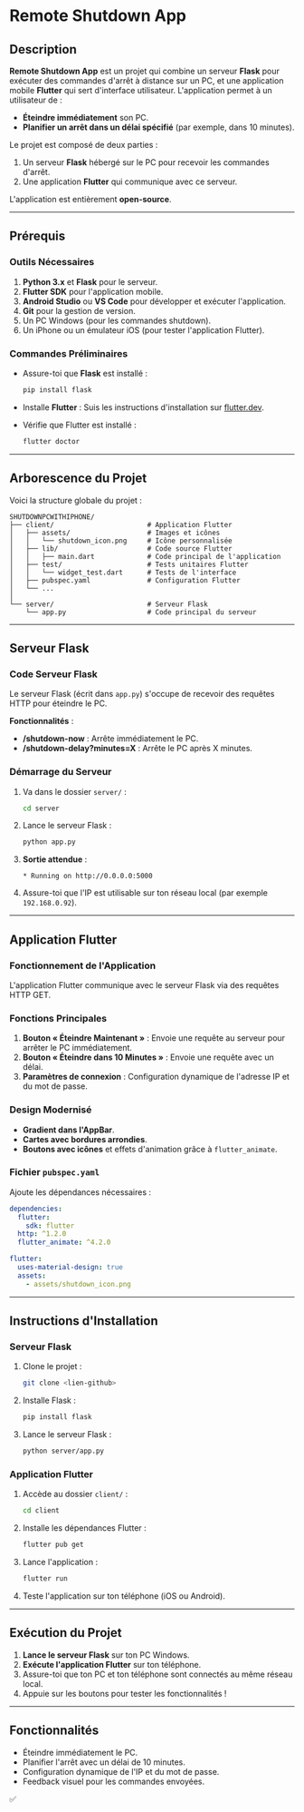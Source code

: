 # Remote Shutdown App

## Description
**Remote Shutdown App** est un projet qui combine un serveur **Flask** pour exécuter des commandes d'arrêt à distance sur un PC, et une application mobile **Flutter** qui sert d'interface utilisateur. L'application permet à un utilisateur de :

- **Éteindre immédiatement** son PC.
- **Planifier un arrêt dans un délai spécifié** (par exemple, dans 10 minutes).

Le projet est composé de deux parties :
1. Un serveur **Flask** hébergé sur le PC pour recevoir les commandes d'arrêt.
2. Une application **Flutter** qui communique avec ce serveur.

L'application est entièrement **open-source**.

---

## Prérequis
### **Outils Nécessaires**
1. **Python 3.x** et **Flask** pour le serveur.
2. **Flutter SDK** pour l'application mobile.
3. **Android Studio** ou **VS Code** pour développer et exécuter l'application.
4. **Git** pour la gestion de version.
5. Un PC Windows (pour les commandes shutdown).
6. Un iPhone ou un émulateur iOS (pour tester l'application Flutter).

### **Commandes Préliminaires**
- Assure-toi que **Flask** est installé :
  ```bash
  pip install flask
  ```
- Installe **Flutter** :
  Suis les instructions d'installation sur [flutter.dev](https://flutter.dev).

- Vérifie que Flutter est installé :
  ```bash
  flutter doctor
  ```

---

## Arborescence du Projet
Voici la structure globale du projet :

```
SHUTDOWNPCWITHIPHONE/
├── client/                       # Application Flutter
│   ├── assets/                   # Images et icônes
│   │   └── shutdown_icon.png     # Icône personnalisée
│   ├── lib/                      # Code source Flutter
│   │   ├── main.dart             # Code principal de l'application
│   ├── test/                     # Tests unitaires Flutter
│   │   └── widget_test.dart      # Tests de l'interface
│   ├── pubspec.yaml              # Configuration Flutter
│   └── ...
│
└── server/                       # Serveur Flask
    └── app.py                    # Code principal du serveur
```

---

## Serveur Flask
### **Code Serveur Flask**
Le serveur Flask (écrit dans `app.py`) s'occupe de recevoir des requêtes HTTP pour éteindre le PC.

**Fonctionnalités** :
- **/shutdown-now** : Arrête immédiatement le PC.
- **/shutdown-delay?minutes=X** : Arrête le PC après X minutes.

### **Démarrage du Serveur**
1. Va dans le dossier `server/` :
   ```bash
   cd server
   ```
2. Lance le serveur Flask :
   ```bash
   python app.py
   ```
3. **Sortie attendue** :
   ```
   * Running on http://0.0.0.0:5000
   ```
4. Assure-toi que l'IP est utilisable sur ton réseau local (par exemple `192.168.0.92`).

---

## Application Flutter
### **Fonctionnement de l'Application**
L'application Flutter communique avec le serveur Flask via des requêtes HTTP GET.

### **Fonctions Principales**
1. **Bouton « Éteindre Maintenant »** : Envoie une requête au serveur pour arrêter le PC immédiatement.
2. **Bouton « Éteindre dans 10 Minutes »** : Envoie une requête avec un délai.
3. **Paramètres de connexion** : Configuration dynamique de l'adresse IP et du mot de passe.

### **Design Modernisé**
- **Gradient dans l'AppBar**.
- **Cartes avec bordures arrondies**.
- **Boutons avec icônes** et effets d'animation grâce à `flutter_animate`.

### **Fichier `pubspec.yaml`**
Ajoute les dépendances nécessaires :
```yaml
dependencies:
  flutter:
    sdk: flutter
  http: ^1.2.0
  flutter_animate: ^4.2.0

flutter:
  uses-material-design: true
  assets:
    - assets/shutdown_icon.png
```

---

## Instructions d'Installation
### **Serveur Flask**
1. Clone le projet :
   ```bash
   git clone <lien-github>
   ```
2. Installe Flask :
   ```bash
   pip install flask
   ```
3. Lance le serveur Flask :
   ```bash
   python server/app.py
   ```

### **Application Flutter**
1. Accède au dossier `client/` :
   ```bash
   cd client
   ```
2. Installe les dépendances Flutter :
   ```bash
   flutter pub get
   ```
3. Lance l'application :
   ```bash
   flutter run
   ```
4. Teste l'application sur ton téléphone (iOS ou Android).

---

## Exécution du Projet
1. **Lance le serveur Flask** sur ton PC Windows.
2. **Exécute l'application Flutter** sur ton téléphone.
3. Assure-toi que ton PC et ton téléphone sont connectés au même réseau local.
4. Appuie sur les boutons pour tester les fonctionnalités !

---

## Fonctionnalités
- Éteindre immédiatement le PC.
- Planifier l'arrêt avec un délai de 10 minutes.
- Configuration dynamique de l'IP et du mot de passe.
- Feedback visuel pour les commandes envoyées.

✅

